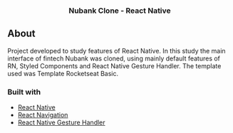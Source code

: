  <h3 align="center">Nubank Clone - React Native</h3>
</p>

## About

Project developed to study features of React Native. In this study the main interface of fintech Nubank was cloned, using mainly default features of RN, Styled Components and React Native Gesture Handler. The template used was Template Rocketseat Basic.

### Built with

- [React Native](http://facebook.github.io/react-native/)
- [React Navigation](https://reactnavigation.org/)
- [React Native Gesture Handler](https://kmagiera.github.io/react-native-gesture-handler/)